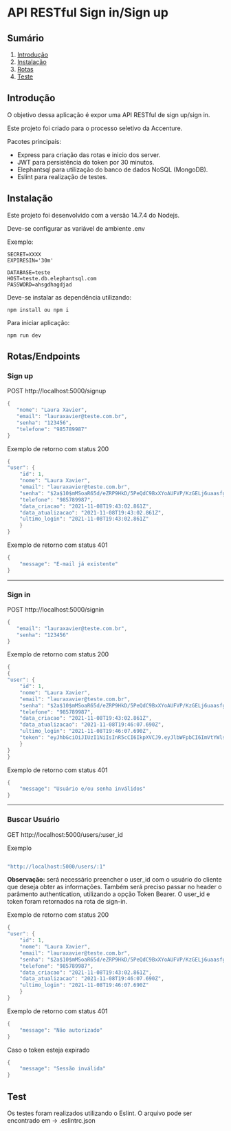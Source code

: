 # API RESTful Sign in/Sign up

## Sumário
1. [Introdução](#Introdução)
2. [Instalação](#Instalação)
3. [Rotas](#Rotas)
4. [Teste](#Test)

## Introdução

O objetivo dessa aplicação é expor uma API RESTful de sign up/sign in.

Este projeto foi criado para o processo seletivo da Accenture.


Pacotes principais:
- Express para criação das rotas e inicio dos server.
- JWT para persistência do token por 30 minutos.
- Elephantsql para utilização do banco de dados NoSQL (MongoDB).
- Eslint para realização de testes.

## Instalação

Este projeto foi desenvolvido com a versão 14.7.4 do Nodejs.

Deve-se configurar as variável de ambiente .env

Exemplo: 

```
SECRET=XXXX
EXPIRESIN='30m'

DATABASE=teste
HOST=teste.db.elephantsql.com
PASSWORD=ahsgdhagdjad
```

Deve-se instalar as dependência utilizando:
```
npm install ou npm i
```

Para iniciar aplicação: 
```
npm run dev
```

## Rotas/Endpoints

### Sign up
POST http://localhost:5000/signup


```java
{
   "nome": "Laura Xavier",
   "email": "lauraxavier@teste.com.br",
   "senha": "123456",
   "telefone": "985789987"
}
```

Exemplo de retorno com status 200
```java
{
"user": {
    "id": 1,
    "nome": "Laura Xavier",
    "email": "lauraxavier@teste.com.br",
    "senha": "$2a$10$mMSoaR65d/eZRP9HkD/5PeQdC9BxXYoAUFVP/KzGELj6uaasfghj",
    "telefone": "985789987",
    "data_criacao": "2021-11-08T19:43:02.861Z",
    "data_atualizacao": "2021-11-08T19:43:02.861Z",
    "ultimo_login": "2021-11-08T19:43:02.861Z"
    }
}
```

Exemplo de retorno com status 401
```java
{
    "message": "E-mail já existente"
}
```
-----

### Sign in
POST http://localhost:5000/signin

```java
{
   "email": "lauraxavier@teste.com.br",
   "senha": "123456"
}
```

Exemplo de retorno com status 200
```java
{
{
"user": {
    "id": 1,
    "nome": "Laura Xavier",
    "email": "lauraxavier@teste.com.br",
    "senha": "$2a$10$mMSoaR65d/eZRP9HkD/5PeQdC9BxXYoAUFVP/KzGELj6uaasfghj",
    "telefone": "985789987",
    "data_criacao": "2021-11-08T19:43:02.861Z",
    "data_atualizacao": "2021-11-08T19:46:07.690Z",
    "ultimo_login": "2021-11-08T19:46:07.690Z",
    "token": "eyJhbGciOiJIUzI1NiIsInR5cCI6IkpXVCJ9.eyJlbWFpbCI6ImVtYWlsMTA0MjE3MkB0ZXN0ZUFnZW5kYW1lbnRvLmNvbS5iciIsImlhdCI6MTYzNjQwMDc2NywiZXhwIjoxNjM2NDg3MTY3fQ.NFBnKNJB2xuqMJLlADJ1pkN2saSqbzDe5RKtkKIcl5e"
    }
}
}
```

Exemplo de retorno com status 401
```java
{
    "message": "Usuário e/ou senha inválidos"
}
```
-----

### Buscar Usuário
GET http://localhost:5000/users/:user_id

Exemplo
```java

"http://localhost:5000/users/:1"

```

**Observação:** será necessário preencher o user_id com o usuário do cliente que deseja obter as informações.
Também será preciso passar no header o parâmento authentication, utilizando a opção Token Bearer.
O user_id e token foram retornados na rota de sign-in. 


Exemplo de retorno com status 200
```java
{
"user": {
    "id": 1,
    "nome": "Laura Xavier",
    "email": "lauraxavier@teste.com.br",
    "senha": "$2a$10$mMSoaR65d/eZRP9HkD/5PeQdC9BxXYoAUFVP/KzGELj6uaasfghj",
    "telefone": "985789987",
    "data_criacao": "2021-11-08T19:43:02.861Z",
    "data_atualizacao": "2021-11-08T19:46:07.690Z",
    "ultimo_login": "2021-11-08T19:46:07.690Z"
    }
}
```

Exemplo de retorno com status 401
```java
{
    "message": "Não autorizado"
}
```

Caso o token esteja expirado
```java
{
    "message": "Sessão inválida"
}
```


## Test
Os testes foram realizados utilizando o Eslint.
O arquivo pode ser encontrado em -> .eslintrc.json